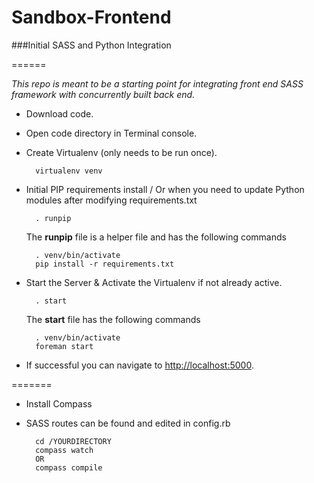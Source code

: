 # Sandbox-Frontend
###Initial SASS and Python Integration

======

*This repo is meant to be a starting point for integrating front end SASS framework with concurrently built back end.*

* Download code.
* Open code directory in Terminal console.
* Create Virtualenv (only needs to be run once).

		virtualenv venv

* Initial PIP requirements install / Or when you need to update Python modules after modifying requirements.txt

		. runpip

	The **runpip** file is a helper file and has the following commands

		. venv/bin/activate
		pip install -r requirements.txt

* Start the Server & Activate the Virtualenv if not already active.

		. start

	The **start** file has the following commands

		. venv/bin/activate
		foreman start

* If successful you can navigate to <a href='http://localhost:5000'>http://localhost:5000</a>.

=======

* Install Compass
* SASS routes can be found and edited in config.rb

		cd /YOURDIRECTORY
		compass watch
		OR
		compass compile



